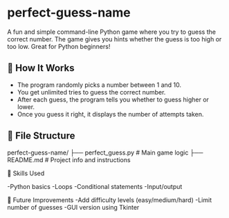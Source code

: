 # perfect-guess-name

A fun and simple command-line Python game where you try to guess the correct number. The game gives you hints whether the guess is too high or too low. Great for Python beginners!

## 🧠 How It Works

- The program randomly picks a number between 1 and 10.
- You get unlimited tries to guess the correct number.
- After each guess, the program tells you whether to guess higher or lower.
- Once you guess it right, it displays the number of attempts taken.

## 📂 File Structure

perfect-guess-name/
├── perfect_guess.py # Main game logic
├── README.md # Project info and instructions

🧠 Skills Used

-Python basics
-Loops
-Conditional statements
-Input/output

📌 Future Improvements
-Add difficulty levels (easy/medium/hard)
-Limit number of guesses
-GUI version using Tkinter
